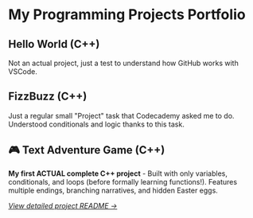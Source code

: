 # My Programming Projects Portfolio

## Hello World (C++)
Not an actual project, just a test to understand how GitHub works with VSCode.

## FizzBuzz (C++)
Just a regular small "Project" task that Codecademy asked me to do. Understood conditionals and logic thanks to this task.

## 🎮 Text Adventure Game (C++)
**My first ACTUAL complete C++ project** - Built with only variables, conditionals, and loops (before formally learning functions!). Features multiple endings, branching narratives, and hidden Easter eggs.

*[View detailed project README →](./cpp/text-adventure-starting/README.md)*